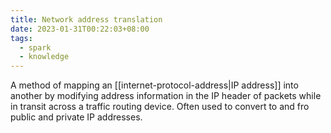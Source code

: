 ```yaml
---
title: Network address translation
date: 2023-01-31T00:22:03+08:00
tags:
  - spark
  - knowledge
---
```


A method of mapping an [[internet-protocol-address|IP address]] into another by modifying address information in the IP header of packets while in transit across a traffic routing device. Often used to convert to and fro public and private IP addresses.


